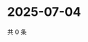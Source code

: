 # 2025-07-04

共 0 条

<!-- BEGIN ZHIHUQUESTIONS -->
<!-- 最后更新时间 Fri Jul 04 2025 13:14:51 GMT+0800 (China Standard Time) -->

<!-- END ZHIHUQUESTIONS -->
